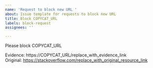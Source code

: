 ```yaml
---
name: 'Request to block new URL '
about: Issue template for requests to block new URL
title: Block COPYCAT_URL
labels: block-request
assignees: ''

---
```


Please block COPYCAT_URL

Evidence: https://COPYCAT_URL/replace_with_evidence_link  
Original: https://stackoverflow.com/replace_with_original_resource_link
